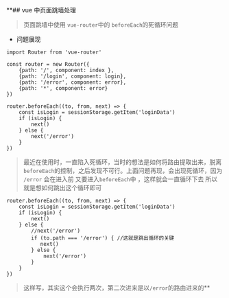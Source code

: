 \*\*## vue 中页面跳墙处理

> 页面跳墙中使用 `vue-router`中的 `beforeEach`的死循环问题

- 问题展现

```
import Router from 'vue-router'

const router = new Router({
    {path: '/', component: index },
    {path: '/login', component: login},
    {path: '/error', component: error},
    {path: '*', component: error}
})

router.beforeEach((to, from, next) => {
    const isLogin = sessionStorage.getItem('loginData')
    if (isLogin) {
        next()
    } else {
        next('/error')
    }
})
```

> 最近在使用时，一直陷入死循环，当时的想法是如何将路由提取出来，脱离`beforeEach`的控制，之后发现不可行。上面问题再现，会出现死循环，因为 `/error` 会在进入前 又要进入`beforeEach`中 ，这样就会一直循环下去
> 所以就是想如何跳出这个循环即可

```
router.beforeEach((to, from, next) => {
    const isLogin = sessionStorage.getItem('loginData')
    if (isLogin) {
        next()
    } else {
        //next('/error')
        if (to.path === '/error') { //这就是跳出循环的关键
           next()
        } else {
            next('/error')
        }
    }
})
```

> 这样写，其实这个会执行两次，第二次进来是以`/error`的路由进来的\*\*
